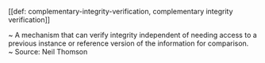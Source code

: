 [[def: complementary-integrity-verification, complementary integrity verification]]

~ A mechanism that can verify integrity independent of needing access to a previous instance or reference version of the information for comparison.  
~ Source: Neil Thomson


